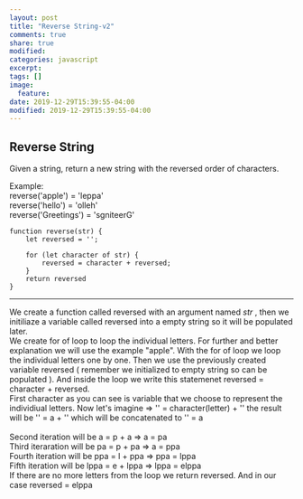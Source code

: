 ```yaml
---
layout: post
title: "Reverse String-v2"
comments: true
share: true
modified:
categories: javascript
excerpt:
tags: []
image:
  feature:
date: 2019-12-29T15:39:55-04:00
modified: 2019-12-29T15:39:55-04:00
---
```


## Reverse String


Given a string, return a new string with the reversed order of characters.

Example:<br>
reverse('apple') = 'leppa'<br>
reverse('hello') = 'olleh'<br>
reverse('Greetings') = 'sgniteerG'<br>



~~~
function reverse(str) {
	let reversed = '';

	for (let character of str) {
		reversed = character + reversed;
	}
	return reversed
}

~~~
___

We create a function called reversed with an argument named *str* , then we initiliaze a variable called reversed into a empty string so it will be populated later.
<br>
We create for of loop to loop the individual letters. For further and better explanation we will use the example "apple".
With the for of loop we loop the individual letters one by one. Then we use the previously created variable reversed ( remember we initialized to empty string so can be populated ). And inside the loop we write this statemenet reversed = character + reversed.
<br>
First character as you can see is variable that we choose to represent the individiual letters. Now let's imagine => 
'' = character(letter) + '' the result will be '' = a + '' which will be concatenated to '' = a <br>
<br>Second iteration will be a = p + a  => a = pa
<br>Third iteraration will be  pa = p + pa => a = ppa
<br>Fourth iteration will be ppa = l + ppa => ppa = lppa
<br>Fifth iteration will be  lppa = e + lppa => lppa = elppa
<br>If there are no more letters from the loop we return reversed.
And in our case reversed = elppa
